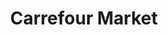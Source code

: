 ---
title: "Carrefour Market"
url: /san-fernando-del-valle-de-catamarca/carrefour-market/
shop: supermercado
---